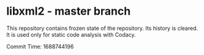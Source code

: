 # libxml2 - master branch

This repository contains frozen state of the repository.
Its history is cleared. It is used only for static code
analysis with Codacy.

Commit Time: 1688744196